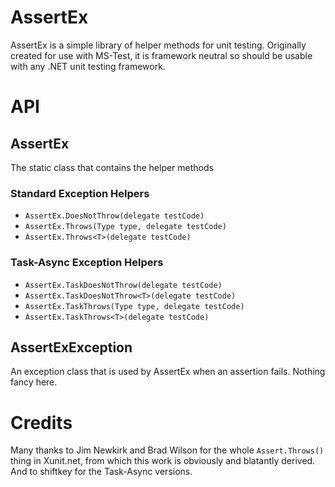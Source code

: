 # AssertEx 

AssertEx is a simple library of helper methods for unit testing.
Originally created for use with MS-Test, it is framework neutral so should be
usable with any .NET unit testing framework.

# API

## AssertEx 

The static class that contains the helper methods

### Standard Exception Helpers

* `AssertEx.DoesNotThrow(delegate testCode)`
* `AssertEx.Throws(Type type, delegate testCode)`
* `AssertEx.Throws<T>(delegate testCode)`

### Task-Async Exception Helpers

* `AssertEx.TaskDoesNotThrow(delegate testCode)`
* `AssertEx.TaskDoesNotThrow<T>(delegate testCode)`
* `AssertEx.TaskThrows(Type type, delegate testCode)`
* `AssertEx.TaskThrows<T>(delegate testCode)`

## AssertExException 

An exception class that is used by AssertEx when an assertion fails. Nothing
fancy here.

# Credits

Many thanks to Jim Newkirk and Brad Wilson for the whole `Assert.Throws()` thing
in Xunit.net, from which this work is obviously and blatantly derived. And to shiftkey
for the Task-Async versions.